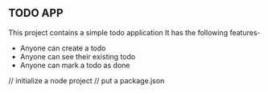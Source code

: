 ## TODO APP
This project contains a simple todo application
It has the following features-

- Anyone can create a todo
- Anyone can see their existing todo
- Anyone can mark a todo as done

// initialize a node project
// put a package.json